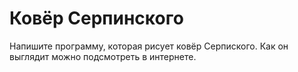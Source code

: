 # Ковёр Серпинского

Напишите программу, которая рисует ковёр Серпиского.
Как он выглядит можно подсмотреть в интернете.

